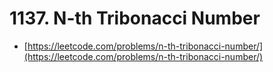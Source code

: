 # 1137. N-th Tribonacci Number

- [https://leetcode.com/problems/n-th-tribonacci-number/](https://leetcode.com/problems/n-th-tribonacci-number/)
